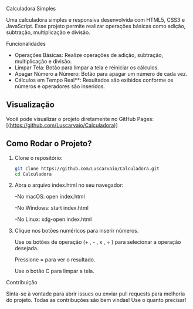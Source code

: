 Calculadora Simples

Uma calculadora simples e responsiva desenvolvida com HTML5, CSS3 e JavaScript. Esse projeto permite realizar operações básicas como adição, subtração, multiplicação e divisão.

Funcionalidades

- Operações Básicas: Realize operações de adição, subtração, multiplicação e divisão.
- Limpar Tela: Botão para limpar a tela e reiniciar os cálculos.
- Apagar Número a Número: Botão para apagar um número de cada vez.
- Cálculos em Tempo Real**: Resultados são exibidos conforme os números e operadores são inseridos.

## Visualização

Você pode visualizar o projeto diretamente no GitHub Pages: [(https://github.com/Luscarvaio/Calculadora)]

## Como Rodar o Projeto?

1. Clone o repositório:

   ```bash
   git clone https://github.com/Luscarvaio/Calculadora.git
   cd Calculadora

2. Abra o arquivo index.html no seu navegador:

   -No macOS:
      open index.html  
     
   -No Windows:
      start index.html 
   
   -No Linux:
      xdg-open index.html 
  

3. Clique nos botões numéricos para inserir números.

   Use os botões de operação (+ , - , x , ÷ ) para selecionar a operação desejada.
   
   Pressione = para ver o resultado.
   
   Use o botão C para limpar a tela.

Contribuição

   Sinta-se à vontade para abrir issues ou enviar pull requests para melhoria do projeto. Todas as contribuções são bem vindas!
   Use o quanto precisar!





